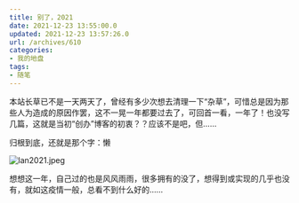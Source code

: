 ```yaml
---
title: 别了，2021
date: 2021-12-23 13:55:00.0
updated: 2021-12-23 13:57:26.0
url: /archives/610
categories: 
- 我的地盘
tags: 
- 随笔
---
```


本站长草已不是一天两天了，曾经有多少次想去清理一下“杂草”，可惜总是因为那些人为造成的原因作罢，这不一晃一年都要过去了，可回首一看，一年了！也没写几篇，这就是当初“创办”博客的初衷？？应该不是吧，但……


<!--more-->

归根到底，还就是那个字：懒

![lan2021.jpeg][1]

想想这一年，自己过的也是风风雨雨，很多拥有的没了，想得到或实现的几乎也没有，就如这疫情一般，总看不到什么好的……




  [1]: https://blog.uu126.cn/usr/uploads/2021/12/2769980916.jpeg#vwid=1280&vhei=752
